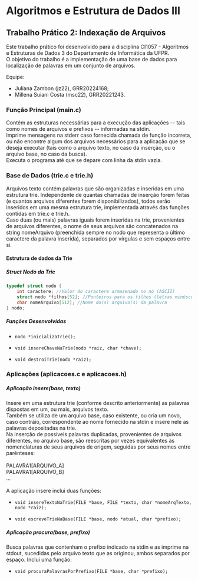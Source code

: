 # Algoritmos e Estrutura de Dados III

## Trabalho Prático 2: Indexação de Arquivos
Este trabalho prático foi desenvolvido para a disciplina CI1057 - Algoritmos e Estruturas de Dados 3 do Departamento de Informática da UFPR. <br>
O objetivo do trabalho é a implementação de uma base de dados para localização de palavras em um conjunto de arquivos.

Equipe: 
- Juliana Zambon (jz22), GRR20224168;
- Millena Suiani Costa (msc22), GRR20221243.

### Função Principal (main.c)
Contém as estruturas necessárias para a execução das aplicações -- tais como nomes de arquivos e prefixos -- informadas na stdin.<br>
Imprime mensagens na stderr caso fornecida chamada de função incorreta, ou não encontre algum dos arquivos necessários para a aplicação que se deseja executar (tais como o arquivo texto, no caso da inserção, ou o arquivo base, no caso da busca).<br>
Executa o programa até que se depare com linha da stdin vazia.

### Base de Dados (trie.c e trie.h)
Arquivos texto contém palavras que são organizadas e inseridas em uma estrutura trie. Independente de quantas chamadas de inserção forem feitas (e quantos arquivos diferentes forem disponibilizados), todos serão inseridos em uma mesma estrutura trie, implementada através das funções contidas em trie.c e trie.h.<br>
Caso duas (ou mais) palavras iguais forem inseridas na trie, provenientes de arquivos diferentes, o nome de seus arquivos são concatenados na string nomeArquivo (preenchida sempre no nodo que representa o último caractere da palavra inserida), separados por vírgulas e sem espaços entre si.

#### Estrutura de dados da Trie

##### Struct Nodo da Trie

```c
typedef struct nodo {
    int caractere; //Valor do caractere armazenado no nó (ASCII)
    struct nodo *filhos[52]; //Ponteiros para os filhos (letras minúsculas e maiúsculas)
    char nomeArquivo[512]; //Nome do(s) arquivo(s) da palavra
} nodo;
```

##### Funções Desenvolvidas

- `nodo *inicializaTrie();`

- `void insereChaveNaTrie(nodo *raiz, char *chave);`

- `void destroiTrie(nodo *raiz);`

### Aplicações (aplicacoes.c e aplicacoes.h)

##### Aplicação insere(base, texto) 

Insere em uma estrutura trie (conforme descrito anteriormente) as palavras dispostas em um, ou mais, arquivos texto.<br>
Também se utiliza de um arquivo base, caso existente, ou cria um novo, caso contráio, correspondente ao nome fornecido na stdin e insere nele as palavras depositadas na trie.<br>
Na inserção de possíveis palavras duplicadas, provenientes de arquivos diferentes, no arquivo base, são reescritas por vezes equivalentes às nomenclaturas de seus arquivos de origem, seguidas por seus nomes entre parênteses:<br><br>PALAVRA1[ARQUIVO_A]<br>PALAVRA1[ARQUIVO_B]<br>...<br><br>
A aplicação insere inclui duas funções:

- `void insereTextoNaTrie(FILE *base, FILE *texto, char *nomeArqTexto, nodo *raiz);`
 
- `void escreveTrieNaBase(FILE *base, nodo *atual, char *prefixo);`

##### Aplicação procura(base, prefixo) 

Busca palavras que contenham o prefixo indicado na stdin e as imprime na stdout, sucedidas pelo arquivo texto que as originou, ambos separados por espaço. Inclui uma função: 

- `void procuraPalavrasPorPrefixo(FILE *base, char *prefixo);`